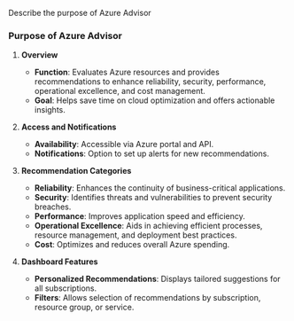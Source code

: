 Describe the purpose of Azure Advisor

### **Purpose of Azure Advisor**

1. **Overview**
   - **Function**: Evaluates Azure resources and provides recommendations to enhance reliability, security, performance, operational excellence, and cost management.
   - **Goal**: Helps save time on cloud optimization and offers actionable insights.

2. **Access and Notifications**
   - **Availability**: Accessible via Azure portal and API.
   - **Notifications**: Option to set up alerts for new recommendations.

3. **Recommendation Categories**
   - **Reliability**: Enhances the continuity of business-critical applications.
   - **Security**: Identifies threats and vulnerabilities to prevent security breaches.
   - **Performance**: Improves application speed and efficiency.
   - **Operational Excellence**: Aids in achieving efficient processes, resource management, and deployment best practices.
   - **Cost**: Optimizes and reduces overall Azure spending.

4. **Dashboard Features**
   - **Personalized Recommendations**: Displays tailored suggestions for all subscriptions.
   - **Filters**: Allows selection of recommendations by subscription, resource group, or service.